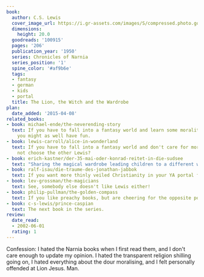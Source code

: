 ```yaml
---
book:
  author: C.S. Lewis
  cover_image_url: https://i.gr-assets.com/images/S/compressed.photo.goodreads.com/books/1353029077l/100915._SX98_.jpg
  dimensions:
    height: 20.0
  goodreads: '100915'
  pages: '206'
  publication_year: '1950'
  series: Chronicles of Narnia
  series_position: '1'
  spine_color: '#af9b6e'
  tags:
  - fantasy
  - german
  - kids
  - portal
  title: The Lion, the Witch and the Wardrobe
plan:
  date_added: '2015-04-08'
related_books:
- book: michael-ende/the-neverending-story
  text: If you have to fall into a fantasy world and learn some morality lessons,
    you might as well have fun.
- book: lewis-carroll/alice-in-wonderland
  text: If you have to fall into a fantasy world and don't care for morality, why
    not choose the other Lewis?
- book: erich-kastner/der-35-mai-oder-konrad-reitet-in-die-sudsee
  text: "Sharing the magical wardrobe leading children to a different world and talking animal. Not sharing: everything else."
- book: ralf-isau/die-traume-des-jonathan-jabbok
  text: If you want more thinly veiled Christianity in your YA portal fantasy.
- book: lev-grossman/the-magicians
  text: See, somebody else doesn't like Lewis either!
- book: philip-pullman/the-golden-compass
  text: If you like preachy books, but are cheering for the opposite position.
- book: c-s-lewis/prince-caspian
  text: The next book in the series.
review:
  date_read:
  - 2002-06-01
  rating: 1
---
```


Confession: I hated the Narnia books when I first read them, and I don't care enough to update my opinion. I hated the
transparent religion shilling going on, I hated everything about the dour moralising, and I felt personally offended at
Lion Jesus. Man.
